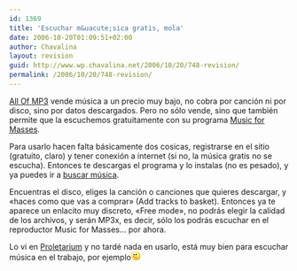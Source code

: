 ```yaml
---
id: 1369
title: 'Escuchar m&uacute;sica gratis, mola'
date: 2006-10-20T01:09:51+02:00
author: Chavalina
layout: revision
guid: http://www.wp.chavalina.net/2006/10/20/748-revision/
permalink: /2006/10/20/748-revision/
---
```

<a href="http://www.allofmp3.com/" target="_blank">All Of MP3</a> vende m&uacute;sica a un precio muy bajo, no cobra por canci&oacute;n ni por disco, sino por datos descargados. Pero no s&oacute;lo vende, sino que también permite que la escuchemos gratuitamente con su programa <a href="http://music.allofmp3.com/info/musicformasses.shtml" target="_blank">Music for Masses</a>.

Para usarlo hacen falta básicamente dos cosicas, registrarse en el sitio (gratuito, claro) y tener conexi&oacute;n a internet (si no, la m&uacute;sica gratis no se escucha). Entonces te descargas el programa y lo instalas (no es pesado), y ya puedes ir a <a href="http://music.allofmp3.com/added.shtml?date=today&#038;vol=1" target="_blank">buscar m&uacute;sica</a>.

Encuentras el disco, eliges la canci&oacute;n o canciones que quieres descargar, y «haces como que vas a comprar» (Add tracks to basket). Entonces ya te aparece un enlacito muy discreto, «Free mode», no podrás elegir la calidad de los archivos, y serán MP3x, es decir, s&oacute;lo los podrás escuchar en el reproductor Music for Masses… por ahora.

Lo vi en <a href="http://proletarium.org/2006/10/19/musica-para-las-masas/" target="_blank">Proletarium</a> y no tardé nada en usarlo, está muy bien para escuchar m&uacute;sica en el trabajo, por ejemplo![emo](/imagenes/emoticonos/guino.gif)